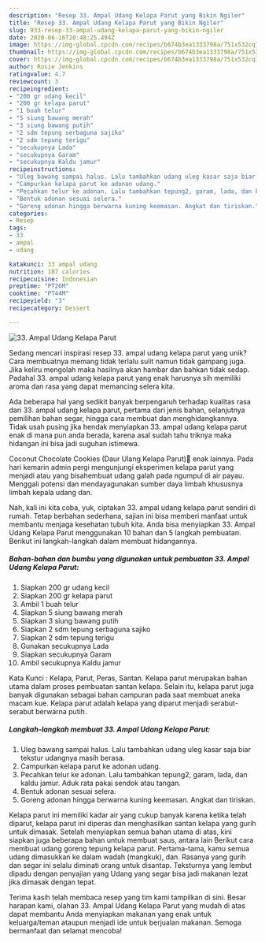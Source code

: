 ```yaml
---
description: "Resep 33. Ampal Udang Kelapa Parut yang Bikin Ngiler"
title: "Resep 33. Ampal Udang Kelapa Parut yang Bikin Ngiler"
slug: 933-resep-33-ampal-udang-kelapa-parut-yang-bikin-ngiler
date: 2020-06-16T20:48:25.494Z
image: https://img-global.cpcdn.com/recipes/b674b3ea1333798a/751x532cq70/33-ampal-udang-kelapa-parut-foto-resep-utama.jpg
thumbnail: https://img-global.cpcdn.com/recipes/b674b3ea1333798a/751x532cq70/33-ampal-udang-kelapa-parut-foto-resep-utama.jpg
cover: https://img-global.cpcdn.com/recipes/b674b3ea1333798a/751x532cq70/33-ampal-udang-kelapa-parut-foto-resep-utama.jpg
author: Rosie Jenkins
ratingvalue: 4.7
reviewcount: 3
recipeingredient:
- "200 gr udang kecil"
- "200 gr kelapa parut"
- "1 buah telur"
- "5 siung bawang merah"
- "3 siung bawang putih"
- "2 sdm tepung serbaguna sajiko"
- "2 sdm tepung terigu"
- "secukupnya Lada"
- "secukupnya Garam"
- "secukupnya Kaldu jamur"
recipeinstructions:
- "Uleg bawang sampai halus. Lalu tambahkan udang uleg kasar saja biar tekstur udangnya masih berasa."
- "Campurkan kelapa parut ke adonan udang."
- "Pecahkan telur ke adonan. Lalu tambahkan tepung2, garam, lada, dan kaldu jamur. Aduk rata pakai sendok atau tangan."
- "Bentuk adonan sesuai selera."
- "Goreng adonan hingga berwarna kuning keemasan. Angkat dan tiriskan."
categories:
- Resep
tags:
- 33
- ampal
- udang

katakunci: 33 ampal udang 
nutrition: 187 calories
recipecuisine: Indonesian
preptime: "PT26M"
cooktime: "PT44M"
recipeyield: "3"
recipecategory: Dessert

---
```



![33. Ampal Udang Kelapa Parut](https://img-global.cpcdn.com/recipes/b674b3ea1333798a/751x532cq70/33-ampal-udang-kelapa-parut-foto-resep-utama.jpg)

Sedang mencari inspirasi resep 33. ampal udang kelapa parut yang unik? Cara membuatnya memang tidak terlalu sulit namun tidak gampang juga. Jika keliru mengolah maka hasilnya akan hambar dan bahkan tidak sedap. Padahal 33. ampal udang kelapa parut yang enak harusnya sih memiliki aroma dan rasa yang dapat memancing selera kita.

Ada beberapa hal yang sedikit banyak berpengaruh terhadap kualitas rasa dari 33. ampal udang kelapa parut, pertama dari jenis bahan, selanjutnya pemilihan bahan segar, hingga cara membuat dan menghidangkannya. Tidak usah pusing jika hendak menyiapkan 33. ampal udang kelapa parut enak di mana pun anda berada, karena asal sudah tahu triknya maka hidangan ini bisa jadi suguhan istimewa.

Coconut Chocolate Cookies (Daur Ulang Kelapa Parut)🍪 enak lainnya. Pada hari kemarin admin pergi mengunjungi eksperimen kelapa parut yang menjadi atau yang bisahembuat udang galah pada ngumpul di air payau. Menggali potensi dan mendayagunakan sumber daya limbah khususnya limbah kepala udang dan.


Nah, kali ini kita coba, yuk, ciptakan 33. ampal udang kelapa parut sendiri di rumah. Tetap berbahan sederhana, sajian ini bisa memberi manfaat untuk membantu menjaga kesehatan tubuh kita. Anda bisa menyiapkan 33. Ampal Udang Kelapa Parut menggunakan 10 bahan dan 5 langkah pembuatan. Berikut ini langkah-langkah dalam membuat hidangannya.

<!--inarticleads1-->

##### Bahan-bahan dan bumbu yang digunakan untuk pembuatan 33. Ampal Udang Kelapa Parut:

1. Siapkan 200 gr udang kecil
1. Siapkan 200 gr kelapa parut
1. Ambil 1 buah telur
1. Siapkan 5 siung bawang merah
1. Siapkan 3 siung bawang putih
1. Siapkan 2 sdm tepung serbaguna sajiko
1. Siapkan 2 sdm tepung terigu
1. Gunakan secukupnya Lada
1. Siapkan secukupnya Garam
1. Ambil secukupnya Kaldu jamur


Kata Kunci : Kelapa, Parut, Peras, Santan. Kelapa parut merupakan bahan utama dalam proses pembuatan santan kelapa. Selain itu, kelapa parut juga banyak digunakan sebagai bahan campuran pada saat membuat aneka macam kue. Kelapa parut adalah kelapa yang diparut menjadi serabut-serabut berwarna putih. 

<!--inarticleads2-->

##### Langkah-langkah membuat 33. Ampal Udang Kelapa Parut:

1. Uleg bawang sampai halus. Lalu tambahkan udang uleg kasar saja biar tekstur udangnya masih berasa.
1. Campurkan kelapa parut ke adonan udang.
1. Pecahkan telur ke adonan. Lalu tambahkan tepung2, garam, lada, dan kaldu jamur. Aduk rata pakai sendok atau tangan.
1. Bentuk adonan sesuai selera.
1. Goreng adonan hingga berwarna kuning keemasan. Angkat dan tiriskan.


Kelapa parut ini memiliki kadar air yang cukup banyak karena ketika telah diparut, kelapa parut ini diperas dan menghasilkan santan kelapa yang gurih untuk dimasak. Setelah menyiapkan semua bahan utama di atas, kini siapkan juga beberapa bahan untuk membuat saus, antara lain Berikut cara membuat udang goreng tepung kelapa parut. Pertama-tama, kamu semua udang dimasukkan ke dalam wadah (mangkuk), dan. Rasanya yang gurih dan segar ini selalu diminati orang untuk disantap. Teksturnya yang lembut dipadu dengan penyajian yang Udang yang segar bisa jadi makanan lezat jika dimasak dengan tepat. 

Terima kasih telah membaca resep yang tim kami tampilkan di sini. Besar harapan kami, olahan 33. Ampal Udang Kelapa Parut yang mudah di atas dapat membantu Anda menyiapkan makanan yang enak untuk keluarga/teman ataupun menjadi ide untuk berjualan makanan. Semoga bermanfaat dan selamat mencoba!
